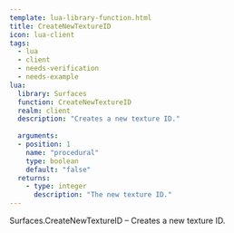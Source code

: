 ```yaml
---
template: lua-library-function.html
title: CreateNewTextureID
icon: lua-client
tags:
  - lua
  - client
  - needs-verification
  - needs-example
lua:
  library: Surfaces
  function: CreateNewTextureID
  realm: client
  description: "Creates a new texture ID."
  
  arguments:
  - position: 1
    name: "procedural"
    type: boolean
    default: "false"
  returns:
    - type: integer
      description: "The new texture ID."
---
```


<div class="lua__search__keywords">
Surfaces.CreateNewTextureID &#x2013; Creates a new texture ID.
</div>
